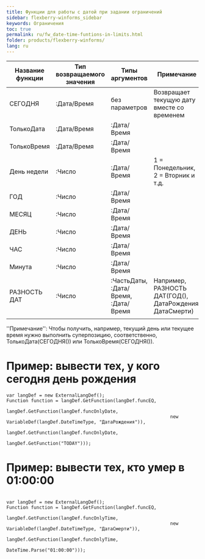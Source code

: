 ```yaml
---
title: Функции для работы с датой при задании ограничений
sidebar: flexberry-winforms_sidebar
keywords: Ограничения
toc: true
permalink: ru/fw_date-time-funtions-in-limits.html
folder: products/flexberry-winforms/
lang: ru
---
```


| Название функции | Тип возвращаемого значения | Типы аргументов | Примечание
|--|--|--|--|
| СЕГОДНЯ | :Дата/Время | без параметров | Возвращает текущую дату вместе со временем
| ТолькоДата | :Дата/Время | :Дата/Время 
| ТолькоВремя | :Дата/Время | :Дата/Время 
| День недели | :Число | :Дата/Время  | 1 = Понедельник, 2 = Вторник и т.д.
| ГОД | :Число | :Дата/Время  
| МЕСЯЦ | :Число | :Дата/Время
| ДЕНЬ | :Число | :Дата/Время 
| ЧАС | :Число | :Дата/Время  
| Минута | :Число | :Дата/Время 
| РАЗНОСТЬ ДАТ | :Число | :ЧастьДаты, :Дата/Время, :Дата/Время | Например,  РАЗНОСТЬ ДАТ(ГОД(), ДатаРождения, ДатаСмерти)
 ||||

''Примечание'': Чтобы получить, например, текущий день или текущее время нужно выполнить суперпозицию, соответственно, ТолькоДата(СЕГОДНЯ()) или ТолькоВремя(СЕГОДНЯ()).

# Пример: вывести тех, у кого сегодня день рождения
```
var langDef = new ExternalLangDef();
Function function = langDef.GetFunction(langDef.funcEQ,
                                        langDef.GetFunction(langDef.funcOnlyDate,
                                                            new VariableDef(langDef.DateTimeType, "ДатаРождения")),
                                        langDef.GetFunction(langDef.funcOnlyDate,
                                                            langDef.GetFunction("TODAY")));
```

# Пример: вывести тех, кто умер в 01:00:00
```

var langDef = new ExternalLangDef();
Function function = langDef.GetFunction(langDef.funcEQ,
                                        langDef.GetFunction(langDef.funcOnlyTime,
                                                            new VariableDef(langDef.DateTimeType, "ДатаСмерти")),
                                        langDef.GetFunction(langDef.funcOnlyTime,
                                                            DateTime.Parse("01:00:00")));
```
